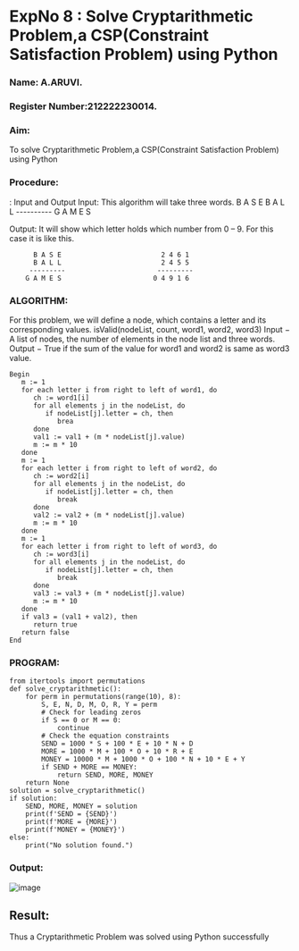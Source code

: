 <h1>ExpNo 8 : Solve Cryptarithmetic Problem,a CSP(Constraint Satisfaction Problem) using Python</h1> 
<h3>Name: A.ARUVI.
<h3>Register Number:212222230014.
<H3>Aim:</H3>
<p>
    To solve Cryptarithmetic Problem,a CSP(Constraint Satisfaction Problem) using Python
</p>
<h3>Procedure:</h3>:
Input and Output
Input: This algorithm will take three words.
B A S E
B A L L
----------
G A M E S

Output: It will show which letter holds which number from 0 – 9. For this case it is like this.

          B A S E                         2 4 6 1
          B A L L                         2 4 5 5
         ---------                       ---------
        G A M E S                       0 4 9 1 6
   ### ALGORITHM:
   For this problem, we will define a node, which contains a letter and its corresponding values.
isValid(nodeList, count, word1, word2, word3)
Input − A list of nodes, the number of elements in the node list and three words.
Output − True if the sum of the value for word1 and word2 is same as word3 value.

```
Begin
   m := 1
   for each letter i from right to left of word1, do
      ch := word1[i]
      for all elements j in the nodeList, do
         if nodeList[j].letter = ch, then
            brea
      done
      val1 := val1 + (m * nodeList[j].value)
      m := m * 10
   done
   m := 1
   for each letter i from right to left of word2, do
      ch := word2[i]
      for all elements j in the nodeList, do
         if nodeList[j].letter = ch, then
            break
      done
      val2 := val2 + (m * nodeList[j].value)
      m := m * 10
   done
   m := 1
   for each letter i from right to left of word3, do
      ch := word3[i]
      for all elements j in the nodeList, do
         if nodeList[j].letter = ch, then
            break
      done
      val3 := val3 + (m * nodeList[j].value)
      m := m * 10
   done
   if val3 = (val1 + val2), then
      return true
   return false
End
```
### PROGRAM:
```
from itertools import permutations
def solve_cryptarithmetic():
    for perm in permutations(range(10), 8):
        S, E, N, D, M, O, R, Y = perm
        # Check for leading zeros
        if S == 0 or M == 0:
            continue
        # Check the equation constraints
        SEND = 1000 * S + 100 * E + 10 * N + D
        MORE = 1000 * M + 100 * O + 10 * R + E
        MONEY = 10000 * M + 1000 * O + 100 * N + 10 * E + Y
        if SEND + MORE == MONEY:
            return SEND, MORE, MONEY
    return None
solution = solve_cryptarithmetic()
if solution:
    SEND, MORE, MONEY = solution
    print(f'SEND = {SEND}')
    print(f'MORE = {MORE}')
    print(f'MONEY = {MONEY}')
else:
    print("No solution found.")
```

### Output:
![image](https://github.com/Anandanaruvi/19AI405ExpNo8/assets/120443233/1f74402b-b34c-4624-874e-ad7b7ea5a1b5)
       
<h2>Result:</h2>
<p> Thus a Cryptarithmetic Problem was solved using Python successfully</p>
